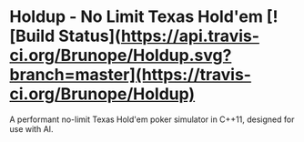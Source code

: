 # Holdup - No Limit Texas Hold'em [![Build Status](https://api.travis-ci.org/Brunope/Holdup.svg?branch=master](https://travis-ci.org/Brunope/Holdup)
A performant no-limit Texas Hold'em poker simulator in C++11, designed for use with AI.